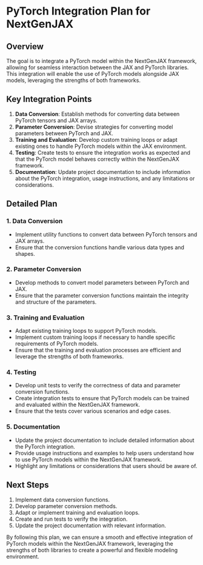 # PyTorch Integration Plan for NextGenJAX

## Overview
The goal is to integrate a PyTorch model within the NextGenJAX framework, allowing for seamless interaction between the JAX and PyTorch libraries. This integration will enable the use of PyTorch models alongside JAX models, leveraging the strengths of both frameworks.

## Key Integration Points
1. **Data Conversion**: Establish methods for converting data between PyTorch tensors and JAX arrays.
2. **Parameter Conversion**: Devise strategies for converting model parameters between PyTorch and JAX.
3. **Training and Evaluation**: Develop custom training loops or adapt existing ones to handle PyTorch models within the JAX environment.
4. **Testing**: Create tests to ensure the integration works as expected and that the PyTorch model behaves correctly within the NextGenJAX framework.
5. **Documentation**: Update project documentation to include information about the PyTorch integration, usage instructions, and any limitations or considerations.

## Detailed Plan

### 1. Data Conversion
- Implement utility functions to convert data between PyTorch tensors and JAX arrays.
- Ensure that the conversion functions handle various data types and shapes.

### 2. Parameter Conversion
- Develop methods to convert model parameters between PyTorch and JAX.
- Ensure that the parameter conversion functions maintain the integrity and structure of the parameters.

### 3. Training and Evaluation
- Adapt existing training loops to support PyTorch models.
- Implement custom training loops if necessary to handle specific requirements of PyTorch models.
- Ensure that the training and evaluation processes are efficient and leverage the strengths of both frameworks.

### 4. Testing
- Develop unit tests to verify the correctness of data and parameter conversion functions.
- Create integration tests to ensure that PyTorch models can be trained and evaluated within the NextGenJAX framework.
- Ensure that the tests cover various scenarios and edge cases.

### 5. Documentation
- Update the project documentation to include detailed information about the PyTorch integration.
- Provide usage instructions and examples to help users understand how to use PyTorch models within the NextGenJAX framework.
- Highlight any limitations or considerations that users should be aware of.

## Next Steps
1. Implement data conversion functions.
2. Develop parameter conversion methods.
3. Adapt or implement training and evaluation loops.
4. Create and run tests to verify the integration.
5. Update the project documentation with relevant information.

By following this plan, we can ensure a smooth and effective integration of PyTorch models within the NextGenJAX framework, leveraging the strengths of both libraries to create a powerful and flexible modeling environment.
